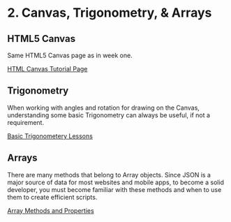 # 2. Canvas, Trigonometry, & Arrays

## HTML5 Canvas

Same HTML5 Canvas page as in week one.

[HTML Canvas Tutorial Page](../week1/canvas.md)

## Trigonometry

When working with angles and rotation for drawing on the Canvas, understanding some basic Trigonometry can always be useful, if not a requirement.

[Basic Trigonometery Lessons](./trig.md)

## Arrays

There are many methods that belong to Array objects. Since JSON is a major source of data for most websites and mobile apps, to become a solid developer, you must become familiar with these methods and when to use them to create efficient scripts.

[Array Methods and Properties](./arrays.md)

